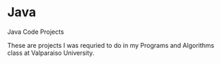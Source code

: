 # Java
Java Code Projects 

These are projects I was requried to do in my Programs and Algorithms class at Valparaiso University. 
